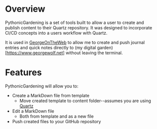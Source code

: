 # Overview
PythonicGardening is a set of tools built to allow a user to create and publish content to their Quartz repository. It was designed to incorporate CI/CD concepts into a users workflow with Quartz. 

It is used in [GeorgeOnTheWeb](https://github.com/Vignettes/GeorgeOnTheWeb) to allow me to create and push journal entries and quick notes directly to (my digital garden)[https://www.georgewolf.net] without leaving the terminal.

# Features
PythonicGardening will allow you to:
- Create a MarkDown file from template
	- Move created template to content folder--assumes you are using [Quartz](https://quartz.jzhao.xyz)
- Edit a MarkDown file
	- Both from template and as a new file
- Push created files to your GitHub repository
 
# 
